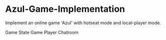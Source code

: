 # Azul-Game-Implementation
Implement an online game 'Azul' with hotseat mode and local-player mode.

Game State
Game Player
Chatroom
